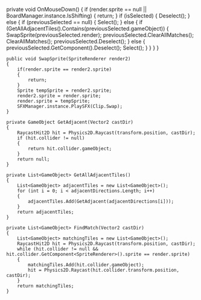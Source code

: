  private void OnMouseDown()
    {
        if (render.sprite == null || BoardManager.instance.IsShifting)
        {
            return;
        }
        if (isSelected)
        {
            Deselect();
        }
        else
        {
            if (previousSelected == null)
            {
                Select();
            }
            else
            {
                if (GetAllAdjacentTiles().Contains(previousSelected.gameObject))
                { 
                    SwapSprite(previousSelected.render);
                    previousSelected.ClearAllMatches();
                    ClearAllMatches();
                    previousSelected.Deselect();
                }
                else
                { 
                    previousSelected.GetComponent<Tile>().Deselect();
                    Select();
                }
            }
        }
    }

    public void SwapSprite(SpriteRenderer render2)
    {
        if(render.sprite == render2.sprite)
        {
            return;
        }
        Sprite tempSprite = render2.sprite;
        render2.sprite = render.sprite;
        render.sprite = tempSprite;
        SFXManager.instance.PlaySFX(Clip.Swap);
    }

    private GameObject GetAdjacent(Vector2 castDir)
    {
        RaycastHit2D hit = Physics2D.Raycast(transform.position, castDir);
        if (hit.collider != null)
        {
            return hit.collider.gameObject;
        }
        return null;
    }

    private List<GameObject> GetAllAdjacentTiles()
    {
        List<GameObject> adjacentTiles = new List<GameObject>();
        for (int i = 0; i < adjacentDirections.Length; i++)
        {
            adjacentTiles.Add(GetAdjacent(adjacentDirections[i]));
        }
        return adjacentTiles;
    }

    private List<GameObject> FindMatch(Vector2 castDir)
    { 
        List<GameObject> matchingTiles = new List<GameObject>(); 
        RaycastHit2D hit = Physics2D.Raycast(transform.position, castDir); 
        while (hit.collider != null && hit.collider.GetComponent<SpriteRenderer>().sprite == render.sprite)
        { 
            matchingTiles.Add(hit.collider.gameObject);
            hit = Physics2D.Raycast(hit.collider.transform.position, castDir);
        }
        return matchingTiles; 
    }
